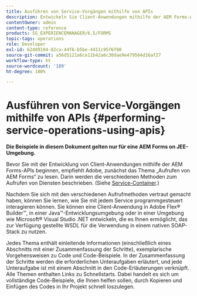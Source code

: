 ```yaml
---
title: Ausführen von Service-Vorgängen mithilfe von APIs
description: Entwickeln Sie Client-Anwendungen mithilfe der AEM Forms-APIs.
contentOwner: admin
content-type: reference
products: SG_EXPERIENCEMANAGER/6.5/FORMS
topic-tags: operations
role: Developer
exl-id: 62489194-82ca-44f6-b5be-4411c95f6f80
source-git-commit: a56d5121a6ce11b42a6c30dae9e479564d16af27
workflow-type: ht
source-wordcount: '189'
ht-degree: 100%

---
```


# Ausführen von Service-Vorgängen mithilfe von APIs {#performing-service-operations-using-apis}

**Die Beispiele in diesem Dokument gelten nur für eine AEM Forms on JEE-Umgebung.**

Bevor Sie mit der Entwicklung von Client-Anwendungen mithilfe der AEM Forms-APIs beginnen, empfiehlt Adobe, zunächst das Thema „Aufrufen von AEM Forms“ zu lesen. Darin werden die verschiedenen Methoden zum Aufrufen von Diensten beschrieben. (Siehe [Service-Container](/help/forms/developing/service-container.md#service-container).)

Nachdem Sie sich mit den verschiedenen Aufrufmethoden vertraut gemacht haben, können Sie lernen, wie Sie mit jedem Service programmgesteuert interagieren können. Sie können eine Client-Anwendung in Adobe Flex® Builder™, in einer Java™-Entwicklungsumgebung oder in einer Umgebung wie Microsoft® Visual Studio .NET entwickeln, die es Ihnen ermöglicht, das zur Verfügung gestellte WSDL für die Verwendung in einem nativen SOAP-Stack zu nutzen.

Jedes Thema enthält einleitende Informationen (einschließlich eines Abschnitts mit einer Zusammenfassung der Schritte), exemplarische Vorgehensweisen zu Code und Code-Beispiele. In der Zusammenfassung der Schritte werden die erforderlichen Unteraufgaben erläutert, und jede Unteraufgabe ist mit einem Abschnitt in den Code-Erläuterungen verknüpft. Alle Themen enthalten Links zu Schnellstarts. Dabei handelt es sich um vollständige Code-Beispiele, die Ihnen helfen sollen, durch Kopieren und Einfügen des Codes in Ihr Projekt schnell loszulegen.

